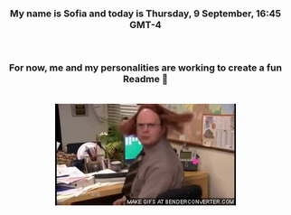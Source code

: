 


<div align="center">
<h3 >My name is Sofia and today is Thursday, 9 September, 16:45 GMT-4</h3><br>
<h3 >For now, me and my personalities are working to create a fun Readme 👋
</h3><br>
<img src='img/dwight.gif' alt='working...'/>
</div>
